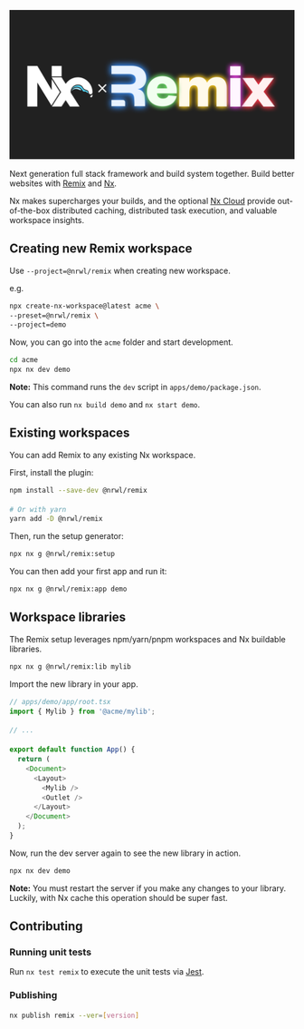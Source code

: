 <p style="text-align: center;"><img src="https://github.com/nrwl/nx-labs/raw/main/packages/remix/nx-remix.png" width="600" alt="Nx - Smart, Fast and Extensible Build System"></p>

Next generation full stack framework and build system together. Build better websites with [Remix](https://remix.run/) and [Nx](https://nx.dev).

Nx makes supercharges your builds, and the optional [Nx Cloud](https://nx.app) provide out-of-the-box distributed caching, distributed task execution, and valuable workspace insights.

## Creating new Remix workspace

Use `--project=@nrwl/remix` when creating new workspace.

e.g.

```bash
npx create-nx-workspace@latest acme \
--preset=@nrwl/remix \
--project=demo
```

Now, you can go into the `acme` folder and start development.

```bash
cd acme
npx nx dev demo
```

**Note:** This command runs the `dev` script in `apps/demo/package.json`.

You can also run `nx build demo` and `nx start demo`.

## Existing workspaces

You can add Remix to any existing Nx workspace.

First, install the plugin:

```bash
npm install --save-dev @nrwl/remix

# Or with yarn
yarn add -D @nrwl/remix
```

Then, run the setup generator:

```bash
npx nx g @nrwl/remix:setup
```

You can then add your first app and run it:

```bash
npx nx g @nrwl/remix:app demo
```

## Workspace libraries

The Remix setup leverages npm/yarn/pnpm workspaces and Nx buildable libraries.

```bash
npx nx g @nrwl/remix:lib mylib
```

Import the new library in your app.

```typescript jsx
// apps/demo/app/root.tsx
import { Mylib } from '@acme/mylib';

// ...

export default function App() {
  return (
    <Document>
      <Layout>
        <Mylib />
        <Outlet />
      </Layout>
    </Document>
  );
}
```

Now, run the dev server again to see the new library in action.

```bash
npx nx dev demo
```

**Note:** You must restart the server if you make any changes to your library. Luckily, with Nx cache this operation should be super fast.

## Contributing

### Running unit tests

Run `nx test remix` to execute the unit tests via [Jest](https://jestjs.io).

### Publishing

```bash
nx publish remix --ver=[version]
```
